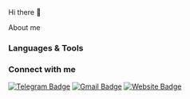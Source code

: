 Hi there 👋 

About me

### Languages & Tools
<!-- ![MySQL](https://img.shields.io/badge/-MySQL-090909?style=for-the-badge&logo=mysql) -->

### Connect with me
[![Telegram Badge](https://img.shields.io/badge/-Telegram-1ca0f1?style=flat-square&logo=telegram&logoColor=white&link=https://t.me/rnastasyaa)](https://t.me/rnastasyaa) [![Gmail Badge](https://img.shields.io/badge/-nastasyar21@gmail.com-c14438?style=flat-square&logo=Gmail&logoColor=white&link=mailto:nastasyar21@gmail.com)](mailto:nastasyar21@gmail.com)  [![Website Badge](https://img.shields.io/badge/-Website-090909?style=flat-square&logo=Website&logoColor=white&link=https://rnastasya.github.io/personal-website/)](https://rnastasya.github.io/personal-website/)

